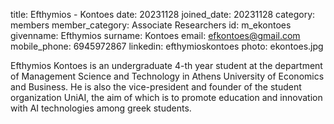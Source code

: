 title: Efthymios - Kontoes 
date: 20231128 
joined_date: 20231128 
category: members 
member_category: Associate Researchers
id: m_ekontoes
givenname: Efthymios
surname: Kontoes
email: efkontoes@gmail.com
mobile_phone:  6945972867
linkedin: efthymioskontoes
photo: ekontoes.jpg

Efthymios Kontoes is an undergraduate 4-th year student at the department of Management Science and Technology in Athens University of Economics and Business. He is also the vice-president and founder of the student organization UniAI, the aim of which is to promote education and innovation with AI technologies among greek students.
